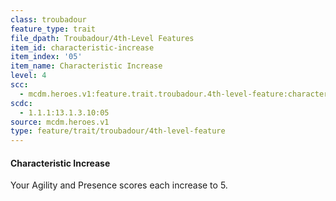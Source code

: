 ```yaml
---
class: troubadour
feature_type: trait
file_dpath: Troubadour/4th-Level Features
item_id: characteristic-increase
item_index: '05'
item_name: Characteristic Increase
level: 4
scc:
  - mcdm.heroes.v1:feature.trait.troubadour.4th-level-feature:characteristic-increase
scdc:
  - 1.1.1:13.1.3.10:05
source: mcdm.heroes.v1
type: feature/trait/troubadour/4th-level-feature
---
```


#### Characteristic Increase

Your Agility and Presence scores each increase to 5.
